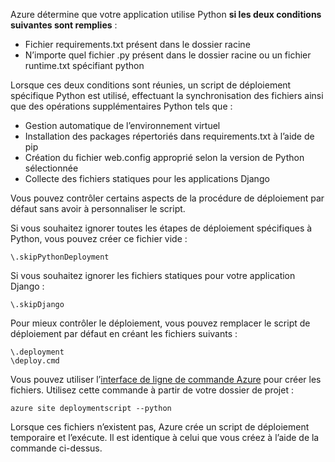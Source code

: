 Azure détermine que votre application utilise Python **si les deux conditions suivantes sont remplies** :

* Fichier requirements.txt présent dans le dossier racine
* N’importe quel fichier .py présent dans le dossier racine ou un fichier runtime.txt spécifiant python

Lorsque ces deux conditions sont réunies, un script de déploiement spécifique Python est utilisé, effectuant la synchronisation des fichiers ainsi que des opérations supplémentaires Python tels que :

* Gestion automatique de l’environnement virtuel
* Installation des packages répertoriés dans requirements.txt à l’aide de pip
* Création du fichier web.config approprié selon la version de Python sélectionnée
* Collecte des fichiers statiques pour les applications Django

Vous pouvez contrôler certains aspects de la procédure de déploiement par défaut sans avoir à personnaliser le script.

Si vous souhaitez ignorer toutes les étapes de déploiement spécifiques à Python, vous pouvez créer ce fichier vide :

    \.skipPythonDeployment

Si vous souhaitez ignorer les fichiers statiques pour votre application Django :

    \.skipDjango 

Pour mieux contrôler le déploiement, vous pouvez remplacer le script de déploiement par défaut en créant les fichiers suivants :

    \.deployment
    \deploy.cmd

Vous pouvez utiliser l’[interface de ligne de commande Azure][interface de ligne de commande Azure] pour créer les fichiers. Utilisez cette commande à partir de votre dossier de projet :

    azure site deploymentscript --python

Lorsque ces fichiers n’existent pas, Azure crée un script de déploiement temporaire et l’exécute. Il est identique à celui que vous créez à l’aide de la commande ci-dessus.

[interface de ligne de commande Azure]: http://azure.microsoft.com/downloads/

<!---HONumber=AcomDC_0224_2016-->